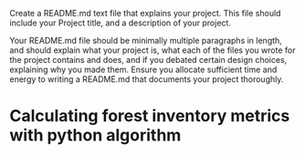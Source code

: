 Create a README.md text file that explains your project. This file should include your Project
title, and a description of your project.

Your README.md file should be minimally multiple paragraphs in length, and should explain
what your project is, what each of the files you wrote for the project contains and does, and if
you debated certain design choices, explaining why you made them. Ensure you allocate
sufficient time and energy to writing a README.md that documents your project thoroughly.




# Calculating forest inventory metrics with python algorithm


